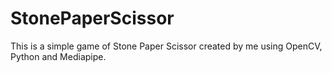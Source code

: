 # StonePaperScissor
This is a simple game of Stone Paper Scissor created by me using OpenCV, Python and Mediapipe.
